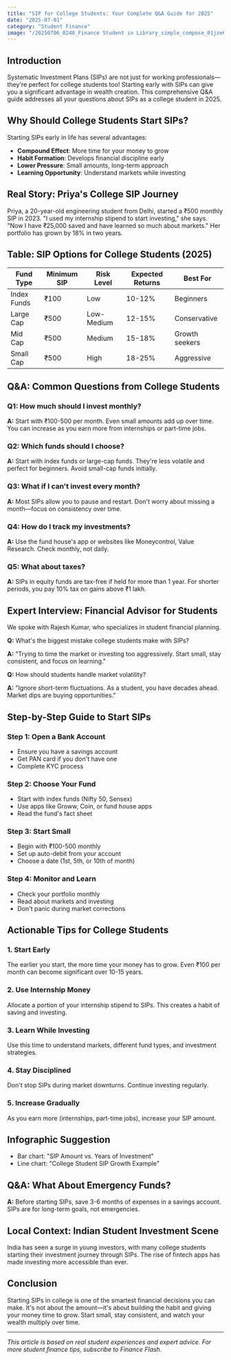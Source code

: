 ```yaml
---
title: "SIP for College Students: Your Complete Q&A Guide for 2025"
date: "2025-07-01"
category: "Student Finance"
image: "/20250706_0240_Finance Student in Library_simple_compose_01jze6prxven6vbj9h0y08g52f.png"
---
```


## Introduction

Systematic Investment Plans (SIPs) are not just for working professionals—they're perfect for college students too! Starting early with SIPs can give you a significant advantage in wealth creation. This comprehensive Q&A guide addresses all your questions about SIPs as a college student in 2025.

## Why Should College Students Start SIPs?

Starting SIPs early in life has several advantages:
- **Compound Effect**: More time for your money to grow
- **Habit Formation**: Develops financial discipline early
- **Lower Pressure**: Small amounts, long-term approach
- **Learning Opportunity**: Understand markets while investing

## Real Story: Priya's College SIP Journey

Priya, a 20-year-old engineering student from Delhi, started a ₹500 monthly SIP in 2023. "I used my internship stipend to start investing," she says. "Now I have ₹25,000 saved and have learned so much about markets." Her portfolio has grown by 18% in two years.

## Table: SIP Options for College Students (2025)

| Fund Type | Minimum SIP | Risk Level | Expected Returns | Best For |
|-----------|-------------|------------|------------------|----------|
| Index Funds | ₹100 | Low | 10-12% | Beginners |
| Large Cap | ₹500 | Low-Medium | 12-15% | Conservative |
| Mid Cap | ₹500 | Medium | 15-18% | Growth seekers |
| Small Cap | ₹500 | High | 18-25% | Aggressive |

## Q&A: Common Questions from College Students

### Q1: How much should I invest monthly?

**A:** Start with ₹100-500 per month. Even small amounts add up over time. You can increase as you earn more from internships or part-time jobs.

### Q2: Which funds should I choose?

**A:** Start with index funds or large-cap funds. They're less volatile and perfect for beginners. Avoid small-cap funds initially.

### Q3: What if I can't invest every month?

**A:** Most SIPs allow you to pause and restart. Don't worry about missing a month—focus on consistency over time.

### Q4: How do I track my investments?

**A:** Use the fund house's app or websites like Moneycontrol, Value Research. Check monthly, not daily.

### Q5: What about taxes?

**A:** SIPs in equity funds are tax-free if held for more than 1 year. For shorter periods, you pay 10% tax on gains above ₹1 lakh.

## Expert Interview: Financial Advisor for Students

We spoke with Rajesh Kumar, who specializes in student financial planning.

**Q:** What's the biggest mistake college students make with SIPs?

**A:** "Trying to time the market or investing too aggressively. Start small, stay consistent, and focus on learning."

**Q:** How should students handle market volatility?

**A:** "Ignore short-term fluctuations. As a student, you have decades ahead. Market dips are buying opportunities."

## Step-by-Step Guide to Start SIPs

### Step 1: Open a Bank Account
- Ensure you have a savings account
- Get PAN card if you don't have one
- Complete KYC process

### Step 2: Choose Your Fund
- Start with index funds (Nifty 50, Sensex)
- Use apps like Groww, Coin, or fund house apps
- Read the fund's fact sheet

### Step 3: Start Small
- Begin with ₹100-500 monthly
- Set up auto-debit from your account
- Choose a date (1st, 5th, or 10th of month)

### Step 4: Monitor and Learn
- Check your portfolio monthly
- Read about markets and investing
- Don't panic during market corrections

## Actionable Tips for College Students

### 1. Start Early
The earlier you start, the more time your money has to grow. Even ₹100 per month can become significant over 10-15 years.

### 2. Use Internship Money
Allocate a portion of your internship stipend to SIPs. This creates a habit of saving and investing.

### 3. Learn While Investing
Use this time to understand markets, different fund types, and investment strategies.

### 4. Stay Disciplined
Don't stop SIPs during market downturns. Continue investing regularly.

### 5. Increase Gradually
As you earn more (internships, part-time jobs), increase your SIP amount.

## Infographic Suggestion

- Bar chart: "SIP Amount vs. Years of Investment"
- Line chart: "College Student SIP Growth Example"

## Q&A: What About Emergency Funds?

**A:** Before starting SIPs, save 3-6 months of expenses in a savings account. SIPs are for long-term goals, not emergencies.

## Local Context: Indian Student Investment Scene

India has seen a surge in young investors, with many college students starting their investment journey through SIPs. The rise of fintech apps has made investing more accessible than ever.

## Conclusion

Starting SIPs in college is one of the smartest financial decisions you can make. It's not about the amount—it's about building the habit and giving your money time to grow. Start small, stay consistent, and watch your wealth multiply over time.

---

*This article is based on real student experiences and expert advice. For more student finance tips, subscribe to Finance Flash.* 